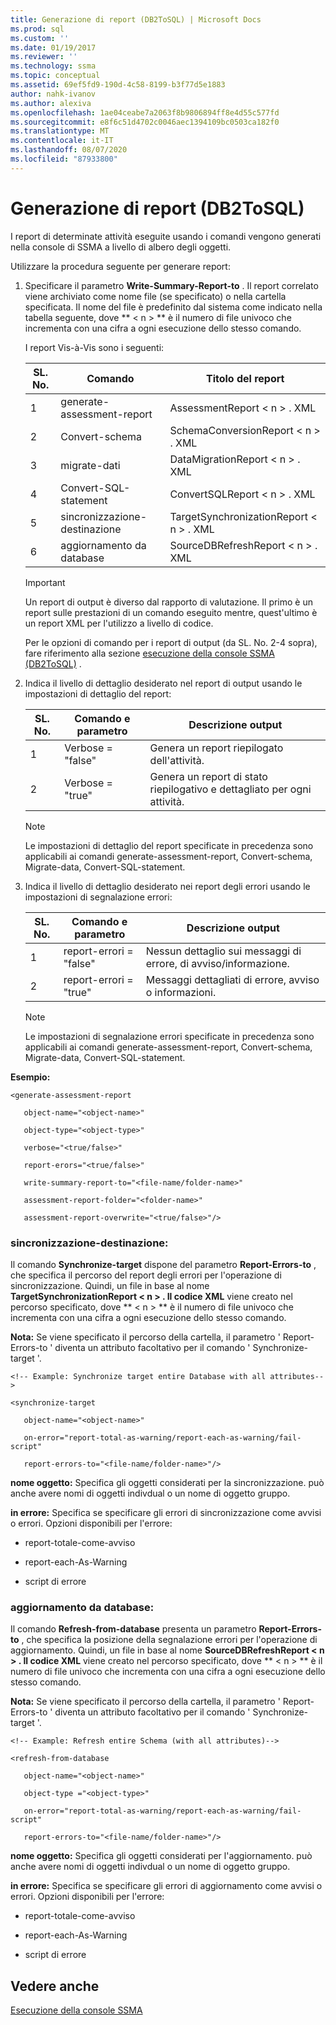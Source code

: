 ```yaml
---
title: Generazione di report (DB2ToSQL) | Microsoft Docs
ms.prod: sql
ms.custom: ''
ms.date: 01/19/2017
ms.reviewer: ''
ms.technology: ssma
ms.topic: conceptual
ms.assetid: 69ef5fd9-190d-4c58-8199-b3f77d5e1883
author: nahk-ivanov
ms.author: alexiva
ms.openlocfilehash: 1ae04ceabe7a2063f8b9806894ff8e4d55c577fd
ms.sourcegitcommit: e8f6c51d4702c0046aec1394109bc0503ca182f0
ms.translationtype: MT
ms.contentlocale: it-IT
ms.lasthandoff: 08/07/2020
ms.locfileid: "87933800"
---
```

# <a name="generating-reports-db2tosql"></a>Generazione di report (DB2ToSQL)
I report di determinate attività eseguite usando i comandi vengono generati nella console di SSMA a livello di albero degli oggetti.  
  
Utilizzare la procedura seguente per generare report:  
  
1.  Specificare il parametro **Write-Summary-Report-to** . Il report correlato viene archiviato come nome file (se specificato) o nella cartella specificata. Il nome del file è predefinito dal sistema come indicato nella tabella seguente, dove ** &lt; n &gt; ** è il numero di file univoco che incrementa con una cifra a ogni esecuzione dello stesso comando.  
  
    I report Vis-à-Vis sono i seguenti:  
  
    |SL. No.|Comando|Titolo del report|  
    |-|-|-|  
    |1|generate-assessment-report|AssessmentReport &lt; n &gt; . XML|  
    |2|Convert-schema|SchemaConversionReport &lt; n &gt; . XML|  
    |3|migrate-dati|DataMigrationReport &lt; n &gt; . XML|  
    |4|Convert-SQL-statement|ConvertSQLReport &lt; n &gt; . XML|  
    |5|sincronizzazione-destinazione|TargetSynchronizationReport &lt; n &gt; . XML|  
    |6|aggiornamento da database|SourceDBRefreshReport &lt; n &gt; . XML|  
  
    > [!IMPORTANT]  
    > Un report di output è diverso dal rapporto di valutazione. Il primo è un report sulle prestazioni di un comando eseguito mentre, quest'ultimo è un report XML per l'utilizzo a livello di codice.  
  
    Per le opzioni di comando per i report di output (da SL. No. 2-4 sopra), fare riferimento alla sezione [esecuzione della console SSMA &#40;DB2ToSQL&#41;](../../ssma/db2/executing-the-ssma-console-db2tosql.md) .  
  
2.  Indica il livello di dettaglio desiderato nel report di output usando le impostazioni di dettaglio del report:  
  
    |SL. No.|Comando e parametro|Descrizione output|  
    |-|-|-|  
    |1|Verbose = "false"|Genera un report riepilogato dell'attività.|  
    |2|Verbose = "true"|Genera un report di stato riepilogativo e dettagliato per ogni attività.|  
  
    > [!NOTE]  
    > Le impostazioni di dettaglio del report specificate in precedenza sono applicabili ai comandi generate-assessment-report, Convert-schema, Migrate-data, Convert-SQL-statement.  
  
3.  Indica il livello di dettaglio desiderato nei report degli errori usando le impostazioni di segnalazione errori:  
  
    |SL. No.|Comando e parametro|Descrizione output|  
    |-|-|-|  
    |1|report-errori = "false"|Nessun dettaglio sui messaggi di errore, di avviso/informazione.|  
    |2|report-errori = "true"|Messaggi dettagliati di errore, avviso o informazioni.|  
  
    > [!NOTE]  
    > Le impostazioni di segnalazione errori specificate in precedenza sono applicabili ai comandi generate-assessment-report, Convert-schema, Migrate-data, Convert-SQL-statement.  
  
**Esempio:**  
  
```  
<generate-assessment-report  
  
   object-name="<object-name>"  
  
   object-type="<object-type>"  
  
   verbose="<true/false>"  
  
   report-erors="<true/false>"  
  
   write-summary-report-to="<file-name/folder-name>"  
  
   assessment-report-folder="<folder-name>"  
  
   assessment-report-overwrite="<true/false>"/>  
```  
  
### <a name="synchronize-target"></a>sincronizzazione-destinazione:  
Il comando **Synchronize-target** dispone del parametro **Report-Errors-to** , che specifica il percorso del report degli errori per l'operazione di sincronizzazione. Quindi, un file in base al nome **TargetSynchronizationReport &lt; n &gt; . Il codice XML** viene creato nel percorso specificato, dove ** &lt; n &gt; ** è il numero di file univoco che incrementa con una cifra a ogni esecuzione dello stesso comando.  
  
**Nota:** Se viene specificato il percorso della cartella, il parametro ' Report-Errors-to ' diventa un attributo facoltativo per il comando ' Synchronize-target '.  
  
```  
<!-- Example: Synchronize target entire Database with all attributes-->  
  
<synchronize-target  
  
   object-name="<object-name>"  
  
   on-error="report-total-as-warning/report-each-as-warning/fail-script"  
  
   report-errors-to="<file-name/folder-name>"/>  
```  
**nome oggetto:** Specifica gli oggetti considerati per la sincronizzazione. può anche avere nomi di oggetti indivdual o un nome di oggetto gruppo.  
  
**in errore:** Specifica se specificare gli errori di sincronizzazione come avvisi o errori. Opzioni disponibili per l'errore:  
  
-   report-totale-come-avviso  
  
-   report-each-As-Warning  
  
-   script di errore  
  
### <a name="refresh-from-database"></a>aggiornamento da database:  
Il comando **Refresh-from-database** presenta un parametro **Report-Errors-to** , che specifica la posizione della segnalazione errori per l'operazione di aggiornamento. Quindi, un file in base al nome **SourceDBRefreshReport &lt; n &gt; . Il codice XML** viene creato nel percorso specificato, dove ** &lt; n &gt; ** è il numero di file univoco che incrementa con una cifra a ogni esecuzione dello stesso comando.  
  
**Nota:** Se viene specificato il percorso della cartella, il parametro ' Report-Errors-to ' diventa un attributo facoltativo per il comando ' Synchronize-target '.  
  
```  
<!-- Example: Refresh entire Schema (with all attributes)-->  
  
<refresh-from-database  
  
   object-name="<object-name>"  
  
   object-type ="<object-type>"  
  
   on-error="report-total-as-warning/report-each-as-warning/fail-script"  
  
   report-errors-to="<file-name/folder-name>"/>  
```  
**nome oggetto:** Specifica gli oggetti considerati per l'aggiornamento. può anche avere nomi di oggetti indivdual o un nome di oggetto gruppo.  
  
**in errore:** Specifica se specificare gli errori di aggiornamento come avvisi o errori. Opzioni disponibili per l'errore:  
  
-   report-totale-come-avviso  
  
-   report-each-As-Warning  
  
-   script di errore  
  
## <a name="see-also"></a>Vedere anche  
[Esecuzione della console SSMA](https://msdn.microsoft.com/ce63f633-067d-4f04-b8e9-e1abd7ec740b)  
  
